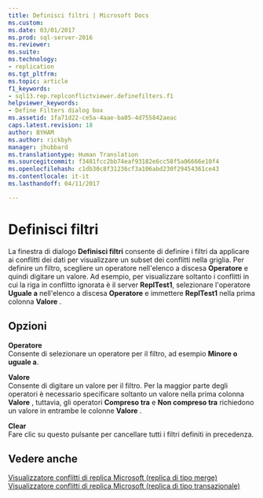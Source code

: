 ```yaml
---
title: Definisci filtri | Microsoft Docs
ms.custom: 
ms.date: 03/01/2017
ms.prod: sql-server-2016
ms.reviewer: 
ms.suite: 
ms.technology:
- replication
ms.tgt_pltfrm: 
ms.topic: article
f1_keywords:
- sql13.rep.replconflictviewer.definefilters.f1
helpviewer_keywords:
- Define Filters dialog box
ms.assetid: 1fa71d22-ce5a-4aae-ba05-4d755842aeac
caps.latest.revision: 18
author: BYHAM
ms.author: rickbyh
manager: jhubbard
ms.translationtype: Human Translation
ms.sourcegitcommit: f3481fcc2bb74eaf93182e6cc58f5a06666e10f4
ms.openlocfilehash: c1db30c8f31236cf3a106abd230f29454361ce43
ms.contentlocale: it-it
ms.lasthandoff: 04/11/2017

---
```

# <a name="define-filters"></a>Definisci filtri
  La finestra di dialogo **Definisci filtri** consente di definire i filtri da applicare ai conflitti dei dati per visualizzare un subset dei conflitti nella griglia. Per definire un filtro, scegliere un operatore nell'elenco a discesa **Operatore** e quindi digitare un valore. Ad esempio, per visualizzare soltanto i conflitti in cui la riga in conflitto ignorata è il server **ReplTest1**, selezionare l'operatore **Uguale a** nell'elenco a discesa **Operatore** e immettere **ReplTest1** nella prima colonna **Valore** .  
  
## <a name="options"></a>Opzioni  
 **Operatore**  
 Consente di selezionare un operatore per il filtro, ad esempio **Minore o uguale a**.  
  
 **Valore**  
 Consente di digitare un valore per il filtro. Per la maggior parte degli operatori è necessario specificare soltanto un valore nella prima colonna **Valore** , tuttavia, gli operatori **Compreso tra** e **Non compreso tra** richiedono un valore in entrambe le colonne **Valore** .  
  
 **Clear**  
 Fare clic su questo pulsante per cancellare tutti i filtri definiti in precedenza.  
  
## <a name="see-also"></a>Vedere anche  
 [Visualizzatore conflitti di replica Microsoft &#40;replica di tipo merge&#41;](../../relational-databases/replication/microsoft-replication-conflict-viewer-merge-replication.md)   
 [Visualizzatore conflitti di replica Microsoft &#40;replica di tipo transazionale&#41;](../../relational-databases/replication/microsoft-replication-conflict-viewer-transactional-replication.md)  
  
  

